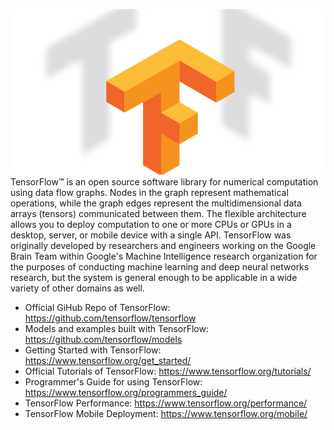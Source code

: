 ![TensorFlow](tf.png)
TensorFlow™ is an open source software library for numerical computation using data flow graphs. Nodes in the graph represent mathematical operations, while the graph edges represent the multidimensional data arrays (tensors) communicated between them. The flexible architecture allows you to deploy computation to one or more CPUs or GPUs in a desktop, server, or mobile device with a single API. TensorFlow was originally developed by researchers and engineers working on the Google Brain Team within Google's Machine Intelligence research organization for the purposes of conducting machine learning and deep neural networks research, but the system is general enough to be applicable in a wide variety of other domains as well.

* Official GiHub Repo of TensorFlow: https://github.com/tensorflow/tensorflow
* Models and examples built with TensorFlow: https://github.com/tensorflow/models
* Getting Started with TensorFlow: https://www.tensorflow.org/get_started/
* Official Tutorials of TensorFlow: https://www.tensorflow.org/tutorials/
* Programmer's Guide for using TensorFlow: https://www.tensorflow.org/programmers_guide/
* TensorFlow Performance: https://www.tensorflow.org/performance/
* TensorFlow Mobile Deployment: https://www.tensorflow.org/mobile/
